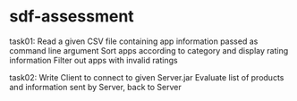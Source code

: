 # sdf-assessment
task01: 
Read a given CSV file containing app information passed as command line argument
Sort apps according to category and display rating information
Filter out apps with invalid ratings

task02:
Write Client to connect to given Server.jar
Evaluate list of products and information sent by Server, back to Server
